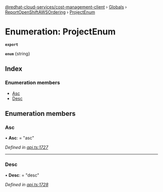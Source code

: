 [@redhat-cloud-services/cost-management-client](../README.md) › [Globals](../globals.md) › [ReportOpenShiftAWSOrdering](../modules/reportopenshiftawsordering.md) › [ProjectEnum](reportopenshiftawsordering.projectenum.md)

# Enumeration: ProjectEnum

**`export`** 

**`enum`** {string}

## Index

### Enumeration members

* [Asc](reportopenshiftawsordering.projectenum.md#asc)
* [Desc](reportopenshiftawsordering.projectenum.md#desc)

## Enumeration members

###  Asc

• **Asc**: = "asc"

*Defined in [api.ts:1727](https://github.com/RedHatInsights/javascript-clients/blob/master/packages/cost-management/api.ts#L1727)*

___

###  Desc

• **Desc**: = "desc"

*Defined in [api.ts:1728](https://github.com/RedHatInsights/javascript-clients/blob/master/packages/cost-management/api.ts#L1728)*
